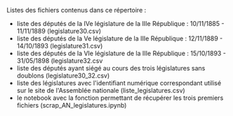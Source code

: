 Listes des fichiers contenus dans ce répertoire :

* liste des députés de la IVe législature de la IIIe République : 10/11/1885 - 11/11/1889 (legislature30.csv)
* liste des députés de la Ve législature de la IIIe République : 12/11/1889 - 14/10/1893 (legislature31.csv)
* liste des députés de la VIe législature de la IIIe République : 15/10/1893 - 31/05/1898 (legislature32.csv
* liste des députés ayant siégé au cours des trois législatures sans doublons (legislature30_32.csv)
* liste des législatures avec l'identifiant numérique correspondant utilisé sur le site de l'Assemblée nationale (liste_legislatures.csv)
* le notebook avec la fonction permettant de récupérer les trois premiers fichiers (scrap_AN_legislatures.ipynb)

